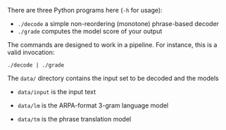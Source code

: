 There are three Python programs here (`-h` for usage):

 - `./decode` a simple non-reordering (monotone) phrase-based decoder
 - `./grade` computes the model score of your output

The commands are designed to work in a pipeline. For instance, this is a valid invocation:

    ./decode | ./grade


The `data/` directory contains the input set to be decoded and the models

 - `data/input` is the input text

 - `data/lm` is the ARPA-format 3-gram language model

 - `data/tm` is the phrase translation model

